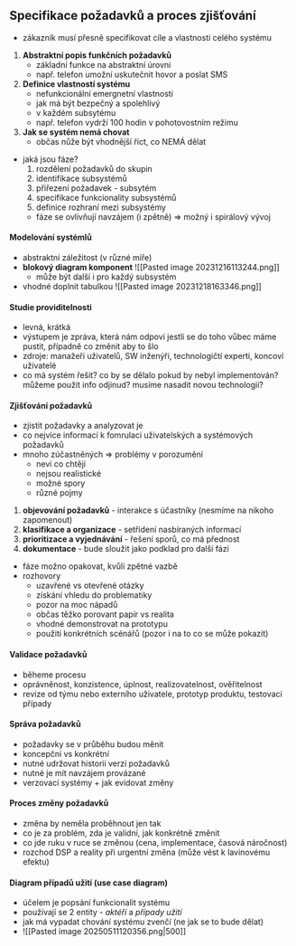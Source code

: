 ## Specifikace požadavků a proces zjišťování
- zákazník musí přesně specifikovat cíle a vlastnosti celého systému
1) **Abstraktní popis funkčních požadavků**
	- základní funkce na abstraktní úrovni
	- např. telefon umožní uskutečnit hovor a poslat SMS
2) **Definice vlastností systému**
	- nefunkcionální emergnetní vlastnosti
	- jak má být bezpečný a spolehlivý
	- v každém subsytému
	- např. telefon vydrží 100 hodin v pohotovostním režimu
3) **Jak se systém nemá chovat**
	- občas nůže být vhodnější říct, co NEMÁ dělat
- jaká jsou fáze?
	1) rozdělení požadavků do skupin
	2) identifikace subsystémů
	3) přiřezení požadavek - subsytém
	4) specifikace funkcionality subsystémů
	5) definice rozhraní mezi subsystémy
	- fáze se ovlivňují navzájem (i zpětně) => možný i spirálový vývoj
#### Modelování systémlů
- abstraktní záležitost (v různé míře)
- **blokový diagram komponent**
	![[Pasted image 20231216113244.png]]
	- může být další i pro každý subsystém
- vhodné doplnit tabulkou
	![[Pasted image 20231218163346.png]]
#### Studie providitelnosti
- levná, krátká
- výstupem je zpráva, která nám odpoví jestli se do toho vůbec máme pustit, případně co změnit aby to šlo
- zdroje: manažeři uživatelů, SW inženýři, technologičtí experti, koncoví uživatelé
- co má systém řešit? co by se dělalo pokud by nebyl implementován? můžeme použít info odjinud? musíme nasadit novou technologii?
#### Zjišťování požadavků
- zjistit požadavky a analyzovat je
- co nejvíce informací k fomrulaci uživatelských a systémových požadavků
- mnoho zúčastněných => problémy v porozumění
	- neví co chtějí
	- nejsou realistické
	- možné spory
	- různé pojmy
1) **objevování požadavků** - interakce s účastníky (nesmíme na nikoho zapomenout)
2) **klasifikace a organizace** - setřídení nasbíraných informací
3) **prioritizace a vyjednávání** - řešení sporů, co má přednost
4) **dokumentace** - bude sloužit jako podklad pro další fázi
- fáze možno opakovat, kvůli zpětné vazbě
- rozhovory
	- uzavřené vs otevřené otázky
	- získání vhledu do problematiky
	- pozor na moc nápadů
	- občas těžko porovant papír vs realita
	- vhodné demonstrovat na prototypu
	- použití konkrétních scénářů (pozor i na to co se může pokazit)
#### Validace požadavků
- běheme procesu
- oprávněnost, konzistence, úplnost, realizovatelnost, ověřitelnost
- revize od týmu nebo externího uživatele, prototyp produktu, testovací případy
#### Správa požadavků
- požadavky se v průběhu budou měnit
- koncepční vs konkrétní
- nutné udržovat historii verzí požadavků
- nutné je mít navzájem provázané
- verzovací systémy + jak evidovat změny
#### Proces změny požadavků
- změna by neměla proběhnout jen tak
- co je za problém, zda je validní, jak konkrétně změnit
- co jde ruku v ruce se změnou (cena, implementace, časová náročnost)
- rozchod DSP a reality při urgentní změna (může vést k lavinovému efektu)
#### Diagram případů užití (use case diagram)
- účelem je popsání funkcionalit systému
- používají se 2 entity - *aktéři* a *případy užití*
- jak má vypadat chování systému zvenčí (ne jak se to bude dělat)
- ![[Pasted image 20250511120356.png|500]]